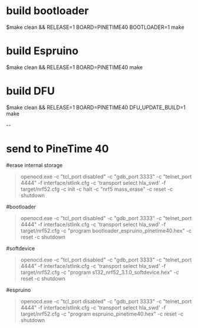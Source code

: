 # build bootloader 
$make clean && RELEASE=1 BOARD=PINETIME40 BOOTLOADER=1 make

# build Espruino
$make clean && RELEASE=1 BOARD=PINETIME40 make

# build DFU
$make clean && RELEASE=1 BOARD=PINETIME40 DFU_UPDATE_BUILD=1 make



-- 
# send to PineTime 40

#erase internal storage
> openocd.exe -c "tcl_port disabled" -c "gdb_port 3333" -c "telnet_port 4444" -f interface/stlink.cfg -c 'transport select hla_swd' -f target/nrf52.cfg -c init -c halt -c "nrf5 mass_erase" -c reset -c shutdown

#bootloader
> openocd.exe -c "tcl_port disabled" -c "gdb_port 3333" -c "telnet_port 4444" -f interface/stlink.cfg -c 'transport select hla_swd' -f target/nrf52.cfg -c "program bootloader_espruino_pinetime40.hex" -c reset -c shutdown

#softdevice
> openocd.exe -c "tcl_port disabled" -c "gdb_port 3333" -c "telnet_port 4444" -f interface/stlink.cfg -c 'transport select hla_swd' -f target/nrf52.cfg -c "program s132_nrf52_3.1.0_softdevice.hex" -c reset -c shutdown

#espruino
> openocd.exe -c "tcl_port disabled" -c "gdb_port 3333" -c "telnet_port 4444" -f interface/stlink.cfg -c 'transport select hla_swd' -f target/nrf52.cfg -c "program espruino_pinetime40.hex" -c reset -c shutdown

